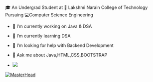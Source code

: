 🎓 An Undergrad Student at 🏫 Lakshmi Narain College of Technology
Pursuing 💻Computer Science Engineering

- 🔭 I’m currently working on Java & DSA
- 🌱 I’m currently learning DSA
- 🤔 I’m looking for help with Backend Development
- 💬 Ask me about Java,HTML,CSS,BOOTSTRAP

- <img src="https://res.cloudinary.com/practicaldev/image/fetch/s--E4gnEuy_--/c_limit%2Cf_auto%2Cfl_progressive%2Cq_66%2Cw_880/https://dev-to-uploads.s3.amazonaws.com/uploads/articles/233m04x0r0lv60payria.gif" />

[![MasterHead](https://mir-s3-cdn-cf.behance.net/project_modules/fs/54b6c068097599.5b50bca476b9b.gif)](https://rishavchanda.io)


